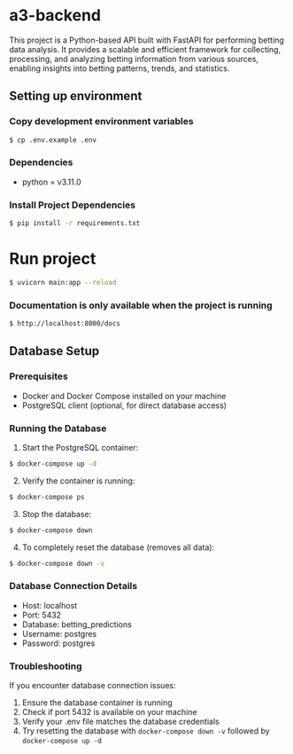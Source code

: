 # a3-backend

This project is a Python-based API built with FastAPI for performing betting data analysis. It provides a scalable and efficient framework for collecting, processing, and analyzing betting information from various sources, enabling insights into betting patterns, trends, and statistics.

## Setting up environment


### Copy development environment variables

```bash
$ cp .env.example .env
```

### Dependencies

- python = v3.11.0

### Install Project Dependencies

```bash
$ pip install -r requirements.txt
```

# Run project

```bash
$ uvicorn main:app --reload
```

### Documentation is only available when the project is running 

```bash
$ http://localhost:8000/docs
```

## Database Setup

### Prerequisites
- Docker and Docker Compose installed on your machine
- PostgreSQL client (optional, for direct database access)

### Running the Database

1. Start the PostgreSQL container:
```bash
$ docker-compose up -d
```

2. Verify the container is running:
```bash
$ docker-compose ps
```

3. Stop the database:
```bash
$ docker-compose down
```

4. To completely reset the database (removes all data):
```bash
$ docker-compose down -v
```

### Database Connection Details
- Host: localhost
- Port: 5432
- Database: betting_predictions
- Username: postgres
- Password: postgres

### Troubleshooting
If you encounter database connection issues:
1. Ensure the database container is running
2. Check if port 5432 is available on your machine
3. Verify your .env file matches the database credentials
4. Try resetting the database with `docker-compose down -v` followed by `docker-compose up -d`
